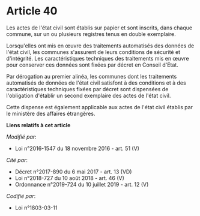 # Article 40

Les actes de l'état civil sont établis sur papier et sont inscrits, dans chaque commune, sur un ou plusieurs registres tenus
en double exemplaire. 

Lorsqu'elles ont mis en œuvre des traitements automatisés des données de l'état civil, les communes s'assurent de leurs
conditions de sécurité et d'intégrité. Les caractéristiques techniques des traitements mis en œuvre pour conserver ces
données sont fixées par décret en Conseil d'Etat. 

Par dérogation au premier alinéa, les communes dont les traitements automatisés de données de l'état civil satisfont à des
conditions et à des caractéristiques techniques fixées par décret sont dispensées de l'obligation d'établir un second
exemplaire des actes de l'état civil. 

Cette dispense est également applicable aux actes de l'état civil établis par le ministère des affaires étrangères.

**Liens relatifs à cet article**

_Modifié par_:

  - Loi n°2016-1547 du 18 novembre 2016 - art. 51 (V)

_Cité par_:

  - Décret n°2017-890 du 6 mai 2017 - art. 13 (VD)
  - Loi n°2018-727 du 10 août 2018 - art. 46 (V)
  - Ordonnance n°2019-724 du 10 juillet 2019 - art. 12 (V)

_Codifié par_:

  - Loi n°1803-03-11
